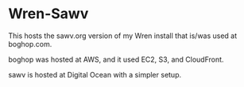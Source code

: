 # Wren-Sawv

This hosts the sawv.org version of my Wren install that is/was used at boghop.com.

boghop was hosted at AWS, and it used EC2, S3, and CloudFront.

sawv is hosted at Digital Ocean with a simpler setup.

